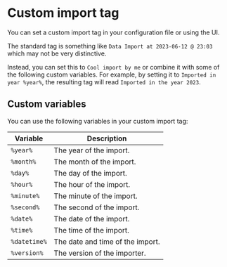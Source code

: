 # Custom import tag

You can set a custom import tag in your configuration file or using the UI.

The standard tag is something like `Data Import at 2023-06-12 @ 23:03` which may not be very distinctive.

Instead, you can set this to `Cool import by me` or combine it with some of the following custom variables. For example, by setting it to `Imported in year %year%`, the resulting tag will read `Imported in the year 2023`. 

## Custom variables

You can use the following variables in your custom import tag:

| Variable     | Description                      |
|--------------|----------------------------------|
| `%year%`     | The year of the import.          |
| `%month%`    | The month of the import.         |
| `%day%`      | The day of the import.           |
| `%hour%`     | The hour of the import.          |
| `%minute%`   | The minute of the import.        |
| `%second%`   | The second of the import.        |
| `%date%`     | The date of the import.          |
| `%time%`     | The time of the import.          |
| `%datetime%` | The date and time of the import. |
| `%version%`  | The version of the importer.     |

